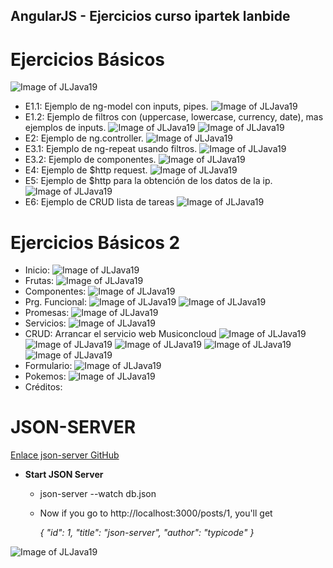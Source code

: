 ## AngularJS - Ejercicios curso ipartek lanbide
# Ejercicios Básicos
![Image of JLJava19](https://github.com/JLJava19/AngularJS/blob/master/images/EjerciciosBasicos.png)
- E1.1: Ejemplo de ng-model con inputs, pipes.
![Image of JLJava19](https://github.com/JLJava19/AngularJS/blob/master/images/Inicio.png)
- E1.2: Ejemplo de filtros con (uppercase, lowercase, currency, date), mas ejemplos de inputs.
![Image of JLJava19](https://github.com/JLJava19/AngularJS/blob/master/images/filtros.png)
![Image of JLJava19](https://github.com/JLJava19/AngularJS/blob/master/images/ng-model.png)
- E2: Ejemplo de ng.controller.
![Image of JLJava19](https://github.com/JLJava19/AngularJS/blob/master/images/ng-model0.png)
- E3.1: Ejemplo de ng-repeat usando filtros.
![Image of JLJava19](https://github.com/JLJava19/AngularJS/blob/master/images/ng-repeat.png)
- E3.2: Ejemplo de componentes.
![Image of JLJava19](https://github.com/JLJava19/AngularJS/blob/master/images/componentes2.png)
- E4: Ejemplo de $http request.
![Image of JLJava19](https://github.com/JLJava19/AngularJS/blob/master/images/http-request.png)
- E5: Ejemplo de $http para la obtención de los datos de la ip.
![Image of JLJava19](https://github.com/JLJava19/AngularJS/blob/master/images/ips.png)
- E6: Ejemplo de CRUD lista de tareas
![Image of JLJava19](https://github.com/JLJava19/AngularJS/blob/master/images/lista-tareas.png)

# Ejercicios Básicos 2
- Inicio: 
![Image of JLJava19](https://github.com/JLJava19/AngularJS/blob/master/images/Inicio.png)
- Frutas:
![Image of JLJava19](https://github.com/JLJava19/AngularJS/blob/master/images/frutas.png)
- Componentes:
![Image of JLJava19](https://github.com/JLJava19/AngularJS/blob/master/images/componente.png)
- Prg. Funcional:
![Image of JLJava19](https://github.com/JLJava19/AngularJS/blob/master/images/prog-funcional1.png)
![Image of JLJava19](https://github.com/JLJava19/AngularJS/blob/master/images/prog-funcional2.png)
- Promesas: 
![Image of JLJava19](https://github.com/JLJava19/AngularJS/blob/master/images/promesas.png)
- Servicios:
![Image of JLJava19](https://github.com/JLJava19/AngularJS/blob/master/images/Servicios.png)
- CRUD:
Arrancar el servicio web Musiconcloud
![Image of JLJava19](https://github.com/JLJava19/AngularJS/blob/master/images/Musiconcloud.png)
![Image of JLJava19](https://github.com/JLJava19/AngularJS/blob/master/images/Musiconcloud2.png)
![Image of JLJava19](https://github.com/JLJava19/AngularJS/blob/master/images/Musiconcloud3.png)
![Image of JLJava19](https://github.com/JLJava19/AngularJS/blob/master/images/crud-java.png)
![Image of JLJava19](https://github.com/JLJava19/AngularJS/blob/master/images/mysql.png)
- Formulario: 
![Image of JLJava19](https://github.com/JLJava19/AngularJS/blob/master/images/formulario.png)
- Pokemos:
![Image of JLJava19](https://github.com/JLJava19/AngularJS/blob/master/images/pokemos.png)
- Créditos:

# JSON-SERVER
[Enlace json-server GitHub](https://github.com/typicode/json-server)

- **Start JSON Server**

    - json-server --watch db.json
    - Now if you go to http://localhost:3000/posts/1, you'll get

        *{ "id": 1, "title": "json-server", "author": "typicode" }*

![Image of JLJava19](https://github.com/JLJava19/AngularJS/blob/master/images/json-server.png)